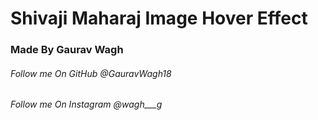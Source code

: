 ﻿# Shivaji Maharaj Image Hover Effect 
### Made By Gaurav Wagh 
###### Follow me On GitHub @GauravWagh18 
###### Follow me On Instagram @wagh___g
